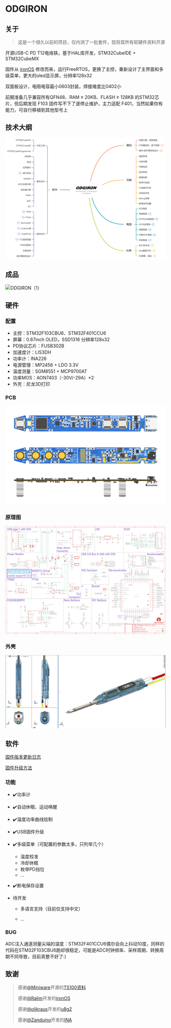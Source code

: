 # ODGIRON

## 关于

> 这是一个很久以前的项目，仅内测了一批套件，现将其所有软硬件资料开源

开源USB-C PD T12电烙铁，基于HAL库开发，STM32CubeIDE + STM32CubeMX

固件从 [ironOS](https://github.com/Ralim/IronOS) 修改而来，运行FreeRTOS，更换了主控，重新设计了主界面和多级菜单，更大的oled显示屏，分辨率128x32

双面板设计，电阻电容最小0603封装，焊接难度比0402小

前期准备几乎兼容所有QFN48、RAM ≥ 20KB、FLASH ≥ 128KB 的STM32芯片，但后期发现 F103 固件写不下了遂停止维护，主力适配 F401，当然如果你有能力，可自行移植到其他型号上

## 技术大纲

![ODGIRON技术大纲_21-06-27](Images/ODGIRON技术大纲_21-06-27.png)

## 成品

![ODGIRON（1）](Images/ODGIRON（0）.png)

## 硬件

### 配置

- 主控：STM32F103CBU6、STM32F401CCU6
- 屏幕：0.87inch OLED，SSD1316 分辨率128x32
- PD协议芯片：FUSB302B
- 加速度计：LIS3DH
- 功率计：INA226
- 电源管理：MP2456 + LDO 3.3V
- 温度测量：SGM8551 + MCP9700AT
- 功率MOS：AON7403（-30V/-29A）*2
- 外壳：尼龙3D打印

### PCB

![ODGIRON_F4x1_v1.0_Kicad_3D-view-clear](Hardware/PCB_Project/ODGIRON-v1.0-F4x1-0412/Images/ODGIRON_F4x1_v1.0_Kicad_3D-view-clear.png)

### 原理图

![sch_F4x1](Hardware/PCB_Project/ODGIRON-v1.0-F4x1-0412/Images/sch_F4x1.png)

### 外壳

![ODGIRON_SW0](Images/ODGIRON_SW0.png)

## 软件

[固件版本更新日志](https://github.com/oldgerman/ODGIRON/blob/master/Notes/firmware_logs.md)

[固件升级方法](https://github.com/oldgerman/ODGIRON/blob/master/Notes/firmware_upgrade.md)

### 功能

- :heavy_check_mark:功率计

- :heavy_check_mark:自动休眠、运动唤醒

- :heavy_check_mark:温度功率曲线绘制

- :heavy_check_mark:USB固件升级

- :heavy_check_mark:多级菜单（可配置的参数太多，只列举几个）

  - 温度校准
  - 冷却休眠
  - 枚举PD挡位
  - ...

- :heavy_check_mark:断电保存设置

- 待开发

  - 多语言支持（目前仅支持中文）

  - ...

### BUG

ADC注入通道测量尖端的温度：STM32F401CCU6偶尔会向上抖动10度，同样的代码在STM32F103CBU6跑却很稳定，可能是ADC时钟频率、采样周期、转换周期不同导致，目前真整不好了:)

## 致谢

> 感谢[@Miniware](http://www.miniware.com.cn/)开源的[TS100资料](http://www.minidso.com/forum.php?mod=viewthread&tid=892)
>
> 感谢[@Ralim](https://github.com/Ralim)开发的[ironOS](https://github.com/Ralim/IronOS)
>
> 感谢[@olikraus](https://github.com/olikraus)开发的[u8g2](https://github.com/olikraus/u8g2)
>
> 感谢[@Zanduino](https://github.com/Zanduino)开发的[INA](https://github.com/Zanduino/INA)

